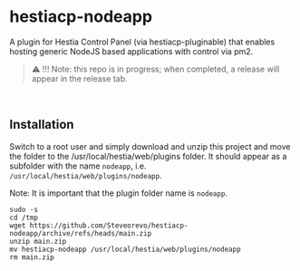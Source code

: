 # hestiacp-nodeapp
A plugin for Hestia Control Panel (via hestiacp-pluginable) that enables hosting generic NodeJS based applications with control via pm2. 

> :warning: !!! Note: this repo is in progress; when completed, a release will appear in the release tab.

&nbsp;
## Installation
Switch to a root user and simply download and unzip this project and move the folder to the /usr/local/hestia/web/plugins folder. It should appear as a subfolder with the name `nodeapp`, i.e. `/usr/local/hestia/web/plugins/nodeapp`.

Note: It is important that the plugin folder name is `nodeapp`.

```
sudo -s
cd /tmp
wget https://github.com/Steveorevo/hestiacp-nodeapp/archive/refs/heads/main.zip
unzip main.zip
mv hestiacp-nodeapp /usr/local/hestia/web/plugins/nodeapp
rm main.zip
```

